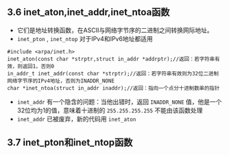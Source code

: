 ## 3.6 inet_aton,inet_addr,inet_ntoa函数
* 它们是地址转换函数，在ASCII与网络字节序的二进制之间转换网际地址。
* `inet_pton` , `inet_ntop` 对于IPv4和IPv6地址都适用

```c/c++
#include <arpa/inet.h>
inet_aton(const char *strptr,struct in_addr *addrptr);//返回：若字符串有效，则返回1，否则0
in_addr_t inet_addr(const char *strptr);//返回：若字符串有效则为32位二进制网络字节序的IPv4地址，否则为INADDR_NONE
char *inet_ntoa(struct in_addr inaddr);//返回：指向一个点分十进制数串的指针
```

* `inet_addr` 有一个隐含的问题：当他出错时，返回 `INADDR_NONE` 值，他是一个32位均为1的值，意味着十进制的 `255.255.255.255` 不能由该函数处理
* `inet_addr` 已被废弃，新的代码用 `inet_aton`

## 3.7 inet_pton和inet_ntop函数
